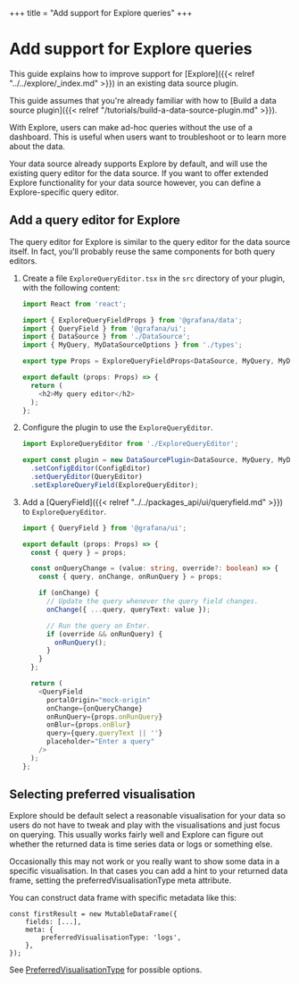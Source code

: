 +++
title = "Add support for Explore queries"
+++

# Add support for Explore queries

This guide explains how to improve support for [Explore]({{< relref "../../explore/_index.md" >}}) in an existing data source plugin.

This guide assumes that you're already familiar with how to [Build a data source plugin]({{< relref "/tutorials/build-a-data-source-plugin.md" >}}).

With Explore, users can make ad-hoc queries without the use of a dashboard. This is useful when users want to troubleshoot or to learn more about the data.

Your data source already supports Explore by default, and will use the existing query editor for the data source. If you want to offer extended Explore functionality for your data source however, you can define a Explore-specific query editor.

## Add a query editor for Explore

The query editor for Explore is similar to the query editor for the data source itself. In fact, you'll probably reuse the same components for both query editors.

1. Create a file `ExploreQueryEditor.tsx` in the `src` directory of your plugin, with the following content:

   ```ts
   import React from 'react';

   import { ExploreQueryFieldProps } from '@grafana/data';
   import { QueryField } from '@grafana/ui';
   import { DataSource } from './DataSource';
   import { MyQuery, MyDataSourceOptions } from './types';

   export type Props = ExploreQueryFieldProps<DataSource, MyQuery, MyDataSourceOptions>;

   export default (props: Props) => {
     return (
       <h2>My query editor</h2>
     );
   };
   ```

1. Configure the plugin to use the `ExploreQueryEditor`.

   ```ts
   import ExploreQueryEditor from './ExploreQueryEditor';
   ```

   ```ts
   export const plugin = new DataSourcePlugin<DataSource, MyQuery, MyDataSourceOptions>(DataSource)
     .setConfigEditor(ConfigEditor)
     .setQueryEditor(QueryEditor)
     .setExploreQueryField(ExploreQueryEditor);
   ```

1. Add a [QueryField]({{< relref "../../packages_api/ui/queryfield.md" >}}) to `ExploreQueryEditor`.

   ```ts
   import { QueryField } from '@grafana/ui';
   ```

   ```ts
   export default (props: Props) => {
     const { query } = props;

     const onQueryChange = (value: string, override?: boolean) => {
       const { query, onChange, onRunQuery } = props;

       if (onChange) {
         // Update the query whenever the query field changes.
         onChange({ ...query, queryText: value });

         // Run the query on Enter.
         if (override && onRunQuery) {
           onRunQuery();
         }
       }
     };

     return (
       <QueryField
         portalOrigin="mock-origin"
         onChange={onQueryChange}
         onRunQuery={props.onRunQuery}
         onBlur={props.onBlur}
         query={query.queryText || ''}
         placeholder="Enter a query"
       />
     );
   };
   ```

## Selecting preferred visualisation

Explore should be default select a reasonable visualisation for your data so users do not have to tweak and play with the visualisations and just focus on querying. This usually works fairly well and Explore can figure out whether the returned data is time series data or logs or something else.

Occasionally this may not work or you really want to show some data in a specific visualisation. In that cases you can add a hint to your returned data frame, setting the preferredVisualisationType meta attribute.

You can construct data frame with specific metadata like this:
```
const firstResult = new MutableDataFrame({
    fields: [...],
    meta: {
        preferredVisualisationType: 'logs',
    },
});
```

See [PreferredVisualisationType](https://grafana.com/docs/grafana/latest/packages_api/data/preferredvisualisationtype/) for possible options. 
